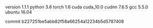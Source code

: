 version 1.1.1
python 3.6
torch 1.6
cuda cuda_10.0
cudnn 7.6.5
gcc 5.5.0
ubuntu 16.04

commit b227251be5abb82f58a66254a12234b5d5787408